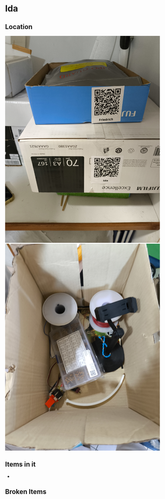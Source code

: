 # Ida

## Location
![1000020216](a8d290641468a3180af3914cf5ee6ca5_MD5.jpg)
![1000020215](163aa730e3a01593b9a4949130313cb8_MD5.jpg)

## Items in it
-

## Broken Items
